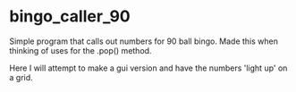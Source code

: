 # bingo_caller_90
Simple program that calls out numbers for 90 ball bingo.
Made this when thinking of uses for the .pop() method.

Here I will attempt to make a gui version and have the numbers 'light up' on a grid.
